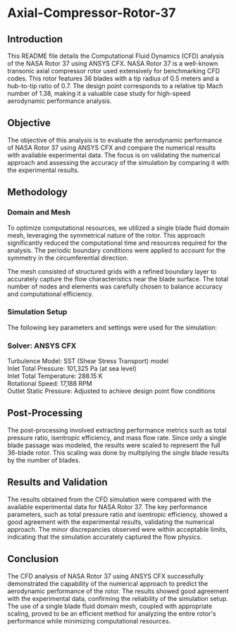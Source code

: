 # Axial-Compressor-Rotor-37
## Introduction
This README file details the Computational Fluid Dynamics (CFD) analysis of the NASA Rotor 37 using ANSYS CFX. NASA Rotor 37 is a well-known transonic axial compressor rotor used extensively for benchmarking CFD codes. This rotor features 36 blades with a tip radius of 0.5 meters and a hub-to-tip ratio of 0.7. The design point corresponds to a relative tip Mach number of 1.38, making it a valuable case study for high-speed aerodynamic performance analysis.

## Objective
The objective of this analysis is to evaluate the aerodynamic performance of NASA Rotor 37 using ANSYS CFX and compare the numerical results with available experimental data. The focus is on validating the numerical approach and assessing the accuracy of the simulation by comparing it with the experimental results.

## Methodology
### Domain and Mesh
To optimize computational resources, we utilized a single blade fluid domain mesh, leveraging the symmetrical nature of the rotor. This approach significantly reduced the computational time and resources required for the analysis. The periodic boundary conditions were applied to account for the symmetry in the circumferential direction.

The mesh consisted of structured grids with a refined boundary layer to accurately capture the flow characteristics near the blade surface. The total number of nodes and elements was carefully chosen to balance accuracy and computational efficiency.

### Simulation Setup
The following key parameters and settings were used for the simulation:

### Solver: ANSYS CFX
Turbulence Model: SST (Shear Stress Transport) model <br>
Inlet Total Pressure: 101,325 Pa (at sea level) <br>
Inlet Total Temperature: 288.15 K <br>
Rotational Speed: 17,188 RPM <br>
Outlet Static Pressure: Adjusted to achieve design point flow conditions <br>

## Post-Processing
The post-processing involved extracting performance metrics such as total pressure ratio, isentropic efficiency, and mass flow rate. Since only a single blade passage was modeled, the results were scaled to represent the full 36-blade rotor. This scaling was done by multiplying the single blade results by the number of blades.

## Results and Validation
The results obtained from the CFD simulation were compared with the available experimental data for NASA Rotor 37. The key performance parameters, such as total pressure ratio and isentropic efficiency, showed a good agreement with the experimental results, validating the numerical approach. The minor discrepancies observed were within acceptable limits, indicating that the simulation accurately captured the flow physics.

## Conclusion
The CFD analysis of NASA Rotor 37 using ANSYS CFX successfully demonstrated the capability of the numerical approach to predict the aerodynamic performance of the rotor. The results showed good agreement with the experimental data, confirming the reliability of the simulation setup. The use of a single blade fluid domain mesh, coupled with appropriate scaling, proved to be an efficient method for analyzing the entire rotor's performance while minimizing computational resources.

